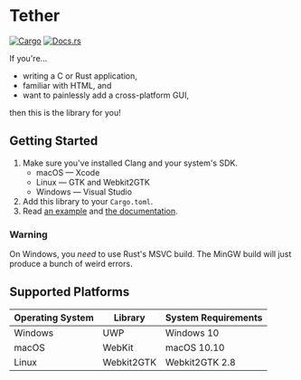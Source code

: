 # Tether

[![Cargo](https://img.shields.io/crates/v/tether.svg)](https://crates.io/crates/tether)
[![Docs.rs](https://docs.rs/tether/badge.svg)](https://docs.rs/tether)

If you're…

- writing a C or Rust application,
- familiar with HTML, and
- want to painlessly add a cross-platform GUI,

then this is the library for you!

## Getting Started

1. Make sure you've installed Clang and your system's SDK.
    - macOS — Xcode
    - Linux — GTK and Webkit2GTK
    - Windows — Visual Studio
2. Add this library to your `Cargo.toml`.
3. Read [an example](examples/hello.rs) and [the documentation](https://docs.rs/tether).

### Warning

On Windows, you *need* to use Rust's MSVC build. The MinGW build will just
produce a bunch of weird errors.

## Supported Platforms

| Operating System | Library    | System Requirements |
| ---------------- | ---------- | ------------------- |
| Windows          | UWP        | Windows 10          |
| macOS            | WebKit     | macOS 10.10         |
| Linux            | Webkit2GTK | Webkit2GTK 2.8      |
